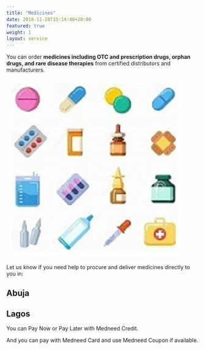 ```yaml
---
title: "Medicines"
date: 2018-11-28T15:14:40+20:00 
featured: true
weight: 1
layout: service
---
```


You can order **medicines including OTC and prescription drugs, orphan drugs, and rare disease therapies** from certified distributors and manufacturers.


![Pharm drugs](/images/illustrations/pharm-drugs.jpg)


Let us know if you need help to procure and deliver medicines directly to you in:
## Abuja

## Lagos

You can Pay Now or Pay Later with Medneed Credit. 

And you can pay with Medneed Card and use Medneed Coupon if available.





